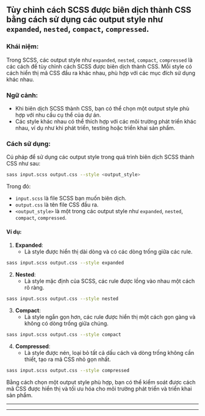 ## Tùy chỉnh cách SCSS được biên dịch thành CSS bằng cách sử dụng các output style như `expanded`, `nested`, `compact`, `compressed`.

### Khái niệm:

Trong SCSS, các output style như `expanded`, `nested`, `compact`, `compressed` là các cách để tùy chỉnh cách SCSS được biên dịch thành CSS. Mỗi style có cách hiển thị mã CSS đầu ra khác nhau, phù hợp với các mục đích sử dụng khác nhau.

### Ngữ cảnh:

- Khi biên dịch SCSS thành CSS, bạn có thể chọn một output style phù hợp với nhu cầu cụ thể của dự án.
- Các style khác nhau có thể thích hợp với các môi trường phát triển khác nhau, ví dụ như khi phát triển, testing hoặc triển khai sản phẩm.

### Cách sử dụng:

Cú pháp để sử dụng các output style trong quá trình biên dịch SCSS thành CSS như sau:

```bash
sass input.scss output.css --style <output_style>
```

Trong đó:

- `input.scss` là file SCSS bạn muốn biên dịch.
- `output.css` là tên file CSS đầu ra.
- `<output_style>` là một trong các output style như `expanded`, `nested`, `compact`, `compressed`.

#### Ví dụ:

1. **Expanded**:
   - Là style được hiển thị dài dòng và có các dòng trống giữa các rule.

```bash
sass input.scss output.css --style expanded
```

2. **Nested**:
   - Là style mặc định của SCSS, các rule được lồng vào nhau một cách rõ ràng.

```bash
sass input.scss output.css --style nested
```

3. **Compact**:
   - Là style ngắn gọn hơn, các rule được hiển thị một cách gọn gàng và không có dòng trống giữa chúng.

```bash
sass input.scss output.css --style compact
```

4. **Compressed**:
   - Là style được nén, loại bỏ tất cả dấu cách và dòng trống không cần thiết, tạo ra mã CSS nhỏ gọn nhất.

```bash
sass input.scss output.css --style compressed
```

Bằng cách chọn một output style phù hợp, bạn có thể kiểm soát được cách mã CSS được hiển thị và tối ưu hóa cho môi trường phát triển và triển khai sản phẩm.

---

---
